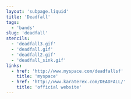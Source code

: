 ```yaml
---
layout: 'subpage.liquid'
title: 'Deadfall'
tags:
  - 'bands'
slug: 'deadfall'
stencils:
  - 'deadfall3.gif'
  - 'deadfall.gif'
  - 'deadfall2.gif'
  - 'deadfall_sink.gif'
links:
  - href: 'http://www.myspace.com/deadfallsf'
    title: 'myspace'
  - href: 'http://www.karaterex.com/DEADFALL/'
    title: 'official website'
---
```

